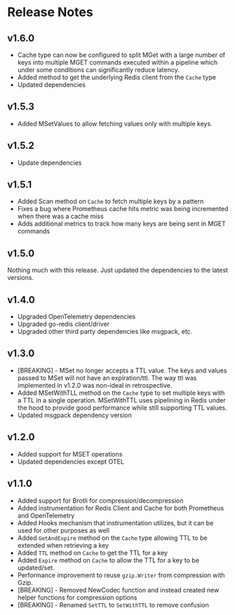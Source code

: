 # Release Notes

## v1.6.0

* Cache type can now be configured to split MGet with a large number of keys into multiple MGET commands executed within a pipeline which under some conditions can significantly reduce latency.
* Added method to get the underlying Redis client from the `Cache` type
* Updated dependencies

## v1.5.3

* Added MSetValues to allow fetching values only with multiple keys.

## v1.5.2

* Update dependencies

## v1.5.1

* Added Scan method on `Cache` to fetch multiple keys by a pattern
* Fixes a bug where Prometheus cache hits metric was being incremented when there was a cache miss
* Adds additional metrics to track how many keys are being sent in MGET commands

## v1.5.0

Nothing much with this release. Just updated the dependencies to the latest versions.

## v1.4.0

* Upgraded OpenTelemetry dependencies
* Upgraded go-redis client/driver
* Upgraded other third party dependencies like msgpack, etc.

## v1.3.0

* [BREAKING] - MSet no longer accepts a TTL value. The keys and values passed to MSet will not have an expiration/ttl. The way ttl was implemented in v1.2.0 was non-ideal in retrospective.
* Added MSetWithTLL method on the `Cache` type to set multiple keys with a TTL in a single operation. MSetWithTTL uses pipelining in Redis under the hood to provide good performance while still supporting TTL values.
* Updated msgpack dependency version

## v1.2.0

* Added support for MSET operations
* Updated dependencies except OTEL

## v1.1.0

* Added support for Brotli for compression/decompression
* Added instrumentation for Redis Client and Cache for both Prometheus and OpenTelemetry
* Added Hooks mechanism that instrumentation utilizes, but it can be used for other purposes as well
* Added `GetAndExpire` method on the `Cache` type allowing TTL to be extended when retrieving a key
* Added `TTL` method on `Cache` to get the TTL for a key
* Added `Expire` method on `Cache` to allow the TTL for a key to be updated/set.
* Performance improvement to reuse `gzip.Writer` from compression with Gzip.
* [BREAKING] - Removed NewCodec function and instead created new helper functions for compression options
* [BREAKING] - Renamed `SetTTL` to `SetWithTTL` to remove confusion
